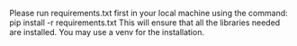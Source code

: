 Please run requirements.txt first in your local machine using the command:
pip install -r requirements.txt
This will ensure that all the libraries needed are installed. You may use a venv for the installation.
